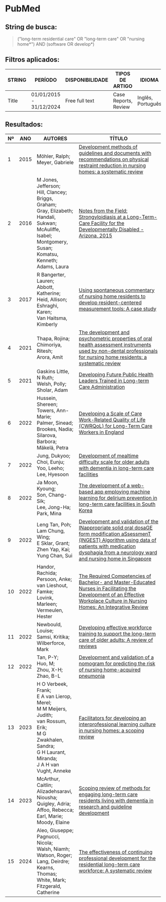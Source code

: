 # PubMed

## String de busca:
> ("long-term residential care" OR "long-term care" OR "nursing home*") AND (software OR develop*)

## Filtros aplicados:
| STRING | PERÍODO | DISPONIBILIDADE | TIPOS DE ARTIGO | IDIOMA | OUTROS |
| ------ | ------- | --------------- | --------------- | ------ | ------ |
| Title | 01/01/2015 - 31/12/2024 | Free full text | Case Reports,<br>Review | Inglês,<br>Português | Exclude preprints |

## Resultados:
| Nº | ANO | AUTORES | TÍTULO |
| -- | --- | ------- | ------ |
| 1 | 2015 | Möhler, Ralph;<br>Meyer, Gabriele | [Development methods of guidelines and documents with recommendations on physical restraint reduction in nursing homes: a systematic review](https://pubmed.ncbi.nlm.nih.gov/26589496/) |
| 2 | 2016 | M Jones, Jefferson;<br>Hill, Clancey;<br>Briggs, Graham;<br>Gray, Elizabeth;<br>Handali, Sukwan;<br>McAuliffe, Isabel;<br>Montgomery, Susan;<br>Komatsu, Kenneth;<br>Adams, Laura | [Notes from the Field: Strongyloidiasis at a Long-Term-Care Facility for the Developmentally Disabled - Arizona, 2015](https://pubmed.ncbi.nlm.nih.gov/27310213/) |
| 3 | 2017 | R Bangerter, Lauren;<br>Abbott, Katherine;<br>Heid, Allison;<br>Eshraghi, Karen;<br>Van Haitsma, Kimberly | [Using spontaneous commentary of nursing home residents to develop resident-centered measurement tools: A case study](https://pubmed.ncbi.nlm.nih.gov/28579080/) |
| 4 | 2021 | Thapa, Rojina;<br>Chimoriya, Ritesh;<br>Arora, Amit | [The development and psychometric properties of oral health assessment instruments used by non-dental professionals for nursing home residents: a systematic review](https://pubmed.ncbi.nlm.nih.gov/33422009/) |
| 5 | 2021 | Gaskins Little, N Ruth;<br>Welsh, Polly;<br>Sholar, Adam | [Developing Future Public Health Leaders Trained in Long-term Care Administration](https://pubmed.ncbi.nlm.nih.gov/32324642/) |
| 6 | 2022 | Hussein, Shereen;<br>Towers, Ann-Marie;<br>Palmer, Sinead;<br>Brookes, Nadia;<br>Silarova, Barbora;<br>Mäkelä, Petra | [Developing a Scale of Care Work-Related Quality of Life (CWRQoL) for Long-Term Care Workers in England](https://pubmed.ncbi.nlm.nih.gov/35055767/) |
| 7 | 2022 | Jung, Dukyoo;<br>Choi, Eunju;<br>Yoo, Leeho;<br>Lee, Hyesoon | [Development of mealtime difficulty scale for older adults with dementia in long-term care facilities](https://pubmed.ncbi.nlm.nih.gov/35751034/) |
| 8 | 2022 | Ja Moon, Kyoung;<br>Son, Chang-Sik;<br>Lee, Jong-Ha;<br>Park, Mina | [The development of a web-based app employing machine learning for delirium prevention in long-term care facilities in South Korea](https://pubmed.ncbi.nlm.nih.gov/35978303/) |
| 9 | 2022 | Leng Tan, Poh;<br>Lam Chung, Wing;<br>E Sklar, Grant;<br>Zhen Yap, Kai;<br>Yung Chan, Sui | [Development and validation of the INappropriate solid oral dosaGE form modification aSsessmenT (INGEST) Algorithm using data of patients with medication dysphagia from a neurology ward and nursing home in Singapore](https://pubmed.ncbi.nlm.nih.gov/36153038/) |
| 10 | 2022 | Handor, Rachida;<br>Persoon, Anke;<br>van Lieshout, Famke;<br>Lovink, Marleen;<br>Vermeulen, Hester | [The Required Competencies of Bachelor- and Master-Educated Nurses in Facilitating the Development of an Effective Workplace Culture in Nursing Homes: An Integrative Review](https://pubmed.ncbi.nlm.nih.gov/36231624/) |
| 11 | 2022 | Newbould, Louise;<br>Samsi, Kritika;<br>Wilberforce, Mark | [Developing effective workforce training to support the long-term care of older adults: A review of reviews](https://pubmed.ncbi.nlm.nih.gov/35791508/) |
| 12 | 2022 | Tan, P-Y;<br>Huo, M;<br>Zhou, X-H;<br>Zhao, B-L | [Development and validation of a nomogram for predicting the risk of nursing home-acquired pneumonia](https://pubmed.ncbi.nlm.nih.gov/36459011/) |
| 13 | 2023 | H O Verbeek, Frank;<br>E A van Lierop, Merel;<br>M M Meijers, Judith;<br>van Rossum, Erik;<br>M G Zwakhalen, Sandra;<br>G H Laurant, Miranda;<br>J A H van Vught, Anneke | [Facilitators for developing an interprofessional learning culture in nursing homes: a scoping review](https://pubmed.ncbi.nlm.nih.gov/36810021/) |
| 14 | 2023 | McArthur, Caitlin;<br>Alizadehsaravi, Niousha;<br>Quigley, Adria;<br>Affoo, Rebecca;<br>Earl, Marie;<br>Moody, Elaine | [Scoping review of methods for engaging long-term care residents living with dementia in research and guideline development](https://pubmed.ncbi.nlm.nih.gov/37080615/) |
| 15 | 2024 | Aleo, Giuseppe;<br>Pagnucci, Nicola;<br>Walsh, Niamh;<br>Watson, Roger;<br>Lang, Deirdre;<br>Kearns, Thomas;<br>White, Mark;<br>Fitzgerald, Catherine | [The effectiveness of continuing professional development for the residential long-term care workforce: A systematic review](https://pubmed.ncbi.nlm.nih.gov/38493589/) |